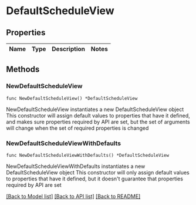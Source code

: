 # DefaultScheduleView

## Properties

Name | Type | Description | Notes
------------ | ------------- | ------------- | -------------

## Methods

### NewDefaultScheduleView

`func NewDefaultScheduleView() *DefaultScheduleView`

NewDefaultScheduleView instantiates a new DefaultScheduleView object
This constructor will assign default values to properties that have it defined,
and makes sure properties required by API are set, but the set of arguments
will change when the set of required properties is changed

### NewDefaultScheduleViewWithDefaults

`func NewDefaultScheduleViewWithDefaults() *DefaultScheduleView`

NewDefaultScheduleViewWithDefaults instantiates a new DefaultScheduleView object
This constructor will only assign default values to properties that have it defined,
but it doesn't guarantee that properties required by API are set


[[Back to Model list]](../README.md#documentation-for-models) [[Back to API list]](../README.md#documentation-for-api-endpoints) [[Back to README]](../README.md)



